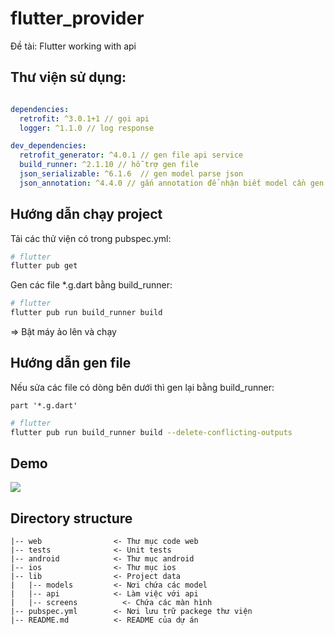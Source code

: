 # flutter_provider

Đề tài: Flutter working with api

## Thư viện sử dụng:

```yaml

dependencies:
  retrofit: ^3.0.1+1 // gọi api
  logger: ^1.1.0 // log response

dev_dependencies:
  retrofit_generator: ^4.0.1 // gen file api service
  build_runner: ^2.1.10 // hỗ trợ gen file
  json_serializable: ^6.1.6  // gen model parse json
  json_annotation: ^4.4.0 // gắn annotation để nhận biết model cần gen 

```

## Hướng dẫn chạy project

Tải các thử viện có trong pubspec.yml:

```sh
# flutter 
flutter pub get
```

Gen các file *.g.dart bằng build_runner:

```sh
# flutter 
flutter pub run build_runner build
```

=> Bật máy ảo lên và chạy

## Hướng dẫn gen file

Nếu sửa các file có dòng bên dưới thì gen lại bằng build_runner:

`part '*.g.dart'`

```sh
# flutter 
flutter pub run build_runner build --delete-conflicting-outputs
```

## Demo

![](demo.gif)

## Directory structure

```
|-- web                <- Thư mục code web
|-- tests              <- Unit tests
|-- android            <- Thư mục android
|-- ios                <- Thư mục ios
|-- lib                <- Project data
|   |-- models         <- Nơi chứa các model
|   |-- api            <- Làm việc với api
|   |-- screens          <- Chứa các màn hình
|-- pubspec.yml        <- Nơi lưu trữ packege thư viện
|-- README.md          <- README của dự án
```
